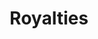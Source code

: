 ---
title: Royalties
description: ''
createdAt: 02-April-2022 12:00
updatedAt: 03-April-2022 08:00
category: General
---